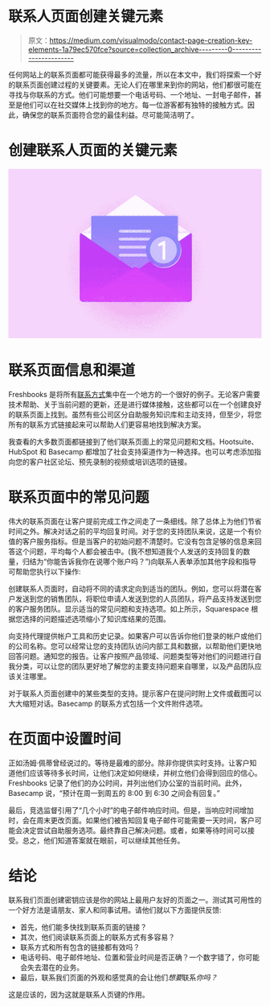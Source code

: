 # 联系人页面创建关键元素

> 原文：<https://medium.com/visualmodo/contact-page-creation-key-elements-1a79ec570fce?source=collection_archive---------0----------------------->

任何网站上的联系页面都可能获得最多的流量，所以在本文中，我们将探索一个好的联系页面创建过程的关键要素。无论人们在哪里来到你的网站，他们都很可能在寻找与你联系的方式。他们可能想要一个电话号码、一个地址、一封电子邮件，甚至是他们可以在社交媒体上找到你的地方。每一位游客都有独特的接触方式。因此，确保您的联系页面符合您的最佳利益。尽可能简洁明了。

# 创建联系人页面的关键元素

![](img/815a4c1514f4bcf4559a83d035c17069.png)

# 联系页面信息和渠道

Freshbooks 是将所有[联系方式](https://visualmodo.com/best-contact-form-wordpress-plugins/)集中在一个地方的一个很好的例子。无论客户需要技术帮助、关于当前问题的更新，还是进行媒体接触，这些都可以在一个创建良好的联系页面上找到。虽然有些公司区分自助服务知识库和主动支持，但至少，将您所有的联系方式链接起来可以帮助人们更容易地找到解决方案。

我查看的大多数页面都链接到了他们联系页面上的常见问题和文档。Hootsuite、HubSpot 和 Basecamp 都增加了社会支持渠道作为一种选择。也可以考虑添加指向您的客户社区论坛、预先录制的视频或培训选项的链接。

# 联系页面中的常见问题

伟大的联系页面在让客户提前完成工作之间走了一条细线。除了总体上为他们节省时间之外。解决对话之前的平均回复时间。对于您的支持团队来说，这是一个有价值的客户服务指标。但是当客户的初始问题不清楚时。它没有包含足够的信息来回答这个问题，平均每个人都会被击中。(我不想知道我个人发送的支持回复的数量，归结为“你能告诉我你在说哪个账户吗？”)向联系人表单添加其他字段和指导可帮助您执行以下操作:

创建联系人页面时，自动将不同的请求定向到适当的团队。例如，您可以将潜在客户发送到您的销售团队，将职位申请人发送到您的人员团队，将产品支持发送到您的客户服务团队。显示适当的常见问题和支持选项。如上所示，Squarespace 根据您选择的问题描述选项缩小了知识库结果的范围。

向支持代理提供帐户工具和历史记录。如果客户可以告诉你他们登录的帐户或他们的公司名称。您可以经常让您的支持团队访问内部工具和数据，以帮助他们更快地回答问题。通知您的报告。让客户按照产品领域、问题类型等对他们的问题进行自我分类，可以让您的团队更好地了解您的主要支持问题来自哪里，以及产品团队应该关注哪里。

对于联系人页面创建中的某些类型的支持。提示客户在提问时附上文件或截图可以大大缩短对话。Basecamp 的联系方式包括一个文件附件选项。

# 在页面中设置时间

正如汤姆·佩蒂曾经说过的。等待是最难的部分。除非你提供实时支持。让客户知道他们应该等待多长时间，让他们决定如何继续，并树立他们会得到回应的信心。Freshbooks 记录了他们的办公时间，并列出他们办公室的当前时间。此外，Basecamp 说，“预计在周一到周五的 8:00 到 6:30 之间会有回复。”

最后，竞选监督引用了“几个小时”的电子邮件响应时间。但是，当响应时间增加时，会在周末更改页面。如果他们被告知回复电子邮件可能需要一天时间，客户可能会决定尝试自助服务选项。最终靠自己解决问题。或者，如果等待时间可以接受。总之，他们知道答案就在眼前，可以继续其他任务。

# 结论

联系我们页面创建密钥应该是你的网站上最用户友好的页面之一。测试其可用性的一个好方法是请朋友、家人和同事试用。请他们就以下方面提供反馈:

*   首先，他们能多快找到联系页面的链接？
*   其次，他们阅读联系页面上的联系方式有多容易？
*   联系方式和所有包含的链接都有效吗？
*   电话号码、电子邮件地址、位置和营业时间是否正确？一个数字错了，你可能会失去潜在的业务。
*   最后，联系我们页面的外观和感觉真的会让他们*想要*联系*你吗？*

这是应该的，因为这就是联系人页键的作用。